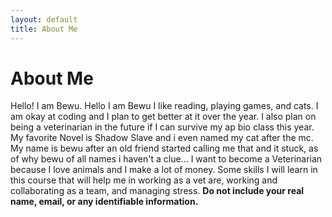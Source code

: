 ```yaml
---
layout: default
title: About Me
---
```

# About Me
Hello! I am Bewu.
Hello I am Bewu I like reading, playing games, and cats. I am okay at coding and I plan to get better at it over the year. I also plan on being a veterinarian in the future if I can survive my ap bio class this year. My favorite Novel is Shadow Slave and i even named my cat after the mc. My name is bewu after an old friend started calling me that and it stuck, as of why bewu of all names i haven't a clue... I want to become a Veterinarian because I love animals and I make a lot of money. Some skills I will learn in this course that will help me in working as a vet are, working and collaborating as a team, and managing stress.
**Do not include your real name, email, or any identifiable information.**
